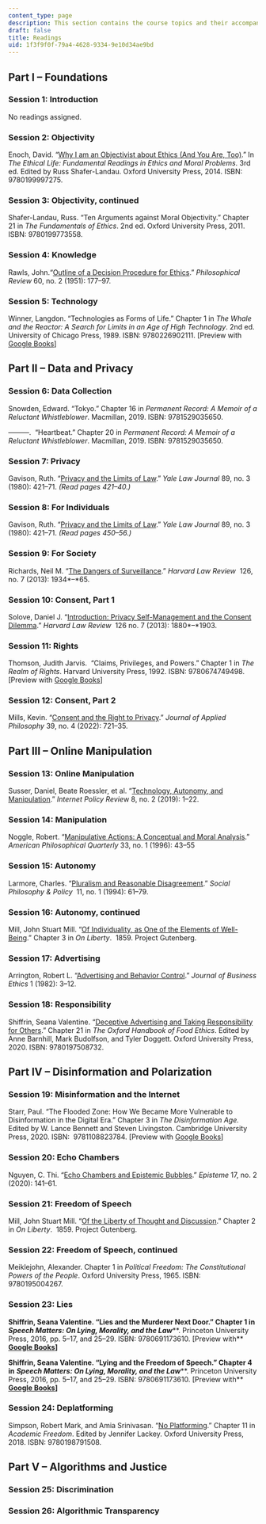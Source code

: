 ```yaml
---
content_type: page
description: This section contains the course topics and their accompanying readings.
draft: false
title: Readings
uid: 1f3f9f0f-79a4-4628-9334-9e10d34ae9bd
---
```

## Part I – Foundations

### Session 1: Introduction

No readings assigned.

### Session 2: Objectivity

Enoch, David. “[Why I am an Objectivist about Ethics (And You Are, Too)](https://philpapers.org/rec/ENOWIA).” In *The Ethical Life: Fundamental Readings in Ethics and Moral Problems*. 3rd ed. Edited by Russ Shafer-Landau. Oxford University Press, 2014. ISBN: ‎9780199997275.

### Session 3: Objectivity, continued

Shafer-Landau, Russ. “Ten Arguments against Moral Objectivity.” Chapter 21 in *The Fundamentals of Ethics*. 2nd ed. Oxford University Press, 2011. ISBN: ‎9780199773558. 

### Session 4: Knowledge

Rawls, John.“[Outline of a Decision Procedure for Ethics](https://www.jstor.org/stable/2181696).” *Philosophical Review* 60, no. 2 (1951): 177–97.

### Session 5: Technology

Winner, Langdon. “Technologies as Forms of Life.” Chapter 1 in *The Whale and the Reactor: A Search for Limits in an Age of High Technology*. 2nd ed. University of Chicago Press, 1989. ISBN: 9780226902111. \[Preview with [Google Books](https://www.google.com/books/edition/The_Whale_and_the_Reactor/kgFgksillkYC?hl=en&gbpv=1)\]

## Part II – Data and Privacy

### Session 6: Data Collection

Snowden, Edward. “Tokyo.” Chapter 16 in *Permanent Record: A Memoir of a Reluctant Whistleblower*. Macmillan, 2019. ISBN: ‎9781529035650.

———.  “Heartbeat.” Chapter 20 in *Permanent Record: A Memoir of a Reluctant Whistleblower*. Macmillan, 2019. ISBN: ‎9781529035650.

### Session 7: Privacy

Gavison, Ruth. “[Privacy and the Limits of Law](https://www.jstor.org/stable/795891).” *Yale Law Journal* 89, no. 3 (1980): 421–71. *(Read pages 421–40.)*

### Session 8: For Individuals

Gavison, Ruth. “[Privacy and the Limits of Law](https://www.jstor.org/stable/795891).” *Yale Law Journal* 89, no. 3 (1980): 421–71. *(Read pages 450–56.)*

### Session 9: For Society

Richards, Neil M. “[The Dangers of Surveillance](https://www.jstor.org/stable/23415062).” *Harvard Law Review*  126, no. 7 (2013): 1934*–*65.

### Session 10: Consent, Part 1

Solove, Daniel J. “[Introduction: Privacy Self-Management and the Consent Dilemma](https://papers.ssrn.com/sol3/papers.cfm?abstract_id=2171018#).” *Harvard Law Review*  126 no. 7 (2013): 1880*–*1903.

### Session 11: Rights

Thomson, Judith Jarvis.  “Claims, Privileges, and Powers.” Chapter 1 in *The Realm of Rights*. Harvard University Press, 1992. ISBN: ‎9780674749498. \[Preview with [Google Books](https://www.google.com/books/edition/The_Realm_of_Rights/ROiaSeFLKQ4C?hl=en&gbpv=1)\]

### Session 12: Consent, Part 2

Mills, Kevin. “[Consent and the Right to Privacy](https://onlinelibrary.wiley.com/doi/full/10.1111/japp.12592).” *Journal of Applied Philosophy* 39, no. 4 (2022): 721–35.

## Part III – Online Manipulation

### Session 13: Online Manipulation

Susser, Daniel, Beate Roessler, et al. “[Technology, Autonomy, and Manipulation](https://policyreview.info/articles/analysis/technology-autonomy-and-manipulation).” *Internet Policy Revie*w 8, no. 2 (2019): 1–22.

### Session 14: Manipulation

Noggle, Robert. “[Manipulative Actions: A Conceptual and Moral Analysis](https://philarchive.org/rec/NOGMAA).” *American Philosophical Quarterly* 33, no. 1 (1996): 43–55

### Session 15: Autonomy

Larmore, Charles. “[Pluralism and Reasonable Disagreement](https://www.cambridge.org/core/journals/social-philosophy-and-policy/article/abs/pluralism-and-reasonable-disagreement/2E36F253670AEEB4C84DAECE0ACD6D26).” *Social Philosophy & Policy*  11, no. 1 (1994): 61–79.

### Session 16: Autonomy, continued

Mill, John Stuart Mill. “[Of Individuality, as One of the Elements of Well-Being](https://www.gutenberg.org/files/34901/34901-h/34901-h.htm#Page_103).” Chapter 3 in *On Liberty*.  1859. Project Gutenberg.

### Session 17: Advertising

Arrington, Robert L. “[Advertising and Behavior Control](https://www.jstor.org/stable/25071301).” *Journal of Business Ethics* 1 (1982): 3–12.

### Session 18: Responsibility

Shiffrin, Seana Valentine. “[Deceptive Advertising and Taking Responsibility for Others](https://academic.oup.com/edited-volume/27989/chapter/211706627).” Chapter 21 in *The Oxford Handbook of Food Ethics*. Edited by Anne Barnhill, Mark Budolfson, and Tyler Doggett. Oxford University Press, 2020. ISBN: ‎9780197508732.

## Part IV – Disinformation and Polarization

### Session 19: Misinformation and the Internet

Starr, Paul. “The Flooded Zone: How We Became More Vulnerable to Disinformation in the Digital Era.” Chapter 3 in *The Disinformation Age.* Edited by W. Lance Bennett and Steven Livingston. Cambridge University Press, 2020. ISBN: ‎ 9781108823784. \[Preview with [Google Books](https://www.google.com/books/edition/The_Disinformation_Age/ntX7DwAAQBAJ?hl=en&gbpv=1)\]

### Session 20: Echo Chambers

Nguyen, C. Thi. “[Echo Chambers and Epistemic Bubbles](https://www.cambridge.org/core/journals/episteme/article/echo-chambers-and-epistemic-bubbles/5D4AC3A808C538E17C50A7C09EC706F0).” *Episteme* 17, no. 2 (2020): 141–61.

### Session 21: Freedom of Speech

Mill, John Stuart Mill. “[Of the Liberty of Thought and Discussion](https://www.gutenberg.org/files/34901/34901-h/34901-h.htm#Page_28).” Chapter 2 in *On Liberty*.  1859. Project Gutenberg.

### Session 22: Freedom of Speech, continued

Meiklejohn, Alexander. Chapter 1 in *Political Freedom: The Constitutional Powers of the People*. Oxford University Press, 1965. ISBN: ‎9780195004267. 

### Session 23: Lies

**Shiffrin, Seana Valentine. “Lies and the Murderer Next Door.” Chapter 1 in** ***Speech Matters: On Lying, Morality, and the Law*****. Princeton University Press, 2016, pp. 5–17, and 25–29. ISBN: ‎9780691173610. \[Preview with** [**Google Books**](https://www.google.com/books/edition/Speech_Matters/Y3CYDwAAQBAJ?hl=en&gbpv=1)**\]**

**Shiffrin, Seana Valentine. “Lying and the Freedom of Speech.” Chapter 4 in** ***Speech Matters: On Lying, Morality, and the Law*****. Princeton University Press, 2016, pp. 5–17, and 25–29. ISBN: ‎9780691173610. \[Preview with** [**Google Books**](https://www.google.com/books/edition/Speech_Matters/Y3CYDwAAQBAJ?hl=en&gbpv=1)**\]**

### Session 24: Deplatforming

Simpson, Robert Mark, and Amia Srinivasan. “[No Platforming](https://academic.oup.com/book/9278/chapter/156003932).” Chapter 11 in *Academic Freedom*. Edited by Jennifer Lackey. Oxford University Press, 2018. ISBN: ‎9780198791508. 

## Part V – Algorithms and Justice

### Session 25: Discrimination

### Session 26: Algorithmic Transparency